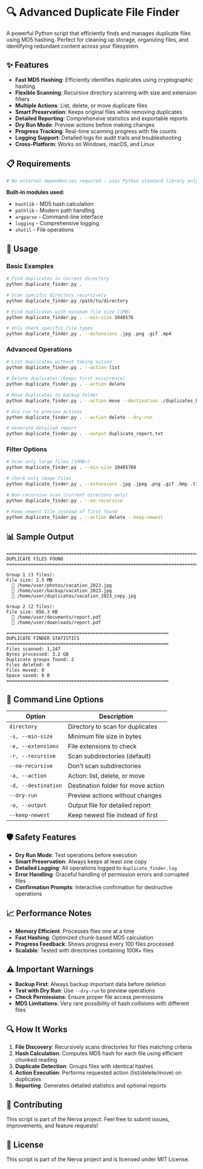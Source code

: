 # 🔍 Advanced Duplicate File Finder

A powerful Python script that efficiently finds and manages duplicate files using MD5 hashing. Perfect for cleaning up storage, organizing files, and identifying redundant content across your filesystem.

## ✨ Features

- **Fast MD5 Hashing**: Efficiently identifies duplicates using cryptographic hashing
- **Flexible Scanning**: Recursive directory scanning with size and extension filters
- **Multiple Actions**: List, delete, or move duplicate files
- **Smart Preservation**: Keeps original files while removing duplicates
- **Detailed Reporting**: Comprehensive statistics and exportable reports
- **Dry Run Mode**: Preview actions before making changes
- **Progress Tracking**: Real-time scanning progress with file counts
- **Logging Support**: Detailed logs for audit trails and troubleshooting
- **Cross-Platform**: Works on Windows, macOS, and Linux

## 📋 Requirements

```bash
# No external dependencies required - uses Python standard library only!
```

**Built-in modules used:**
- `hashlib` - MD5 hash calculation
- `pathlib` - Modern path handling
- `argparse` - Command-line interface
- `logging` - Comprehensive logging
- `shutil` - File operations

## 🚀 Usage

### Basic Examples

```bash
# Find duplicates in current directory
python duplicate_finder.py .

# Scan specific directory recursively
python duplicate_finder.py /path/to/directory

# Find duplicates with minimum file size (1MB)
python duplicate_finder.py . --min-size 1048576

# Only check specific file types
python duplicate_finder.py . --extensions .jpg .png .gif .mp4
```

### Advanced Operations

```bash
# List duplicates without taking action
python duplicate_finder.py . --action list

# Delete duplicates (keeps first occurrence)
python duplicate_finder.py . --action delete

# Move duplicates to backup folder
python duplicate_finder.py . --action move --destination ./duplicates_backup

# Dry run to preview actions
python duplicate_finder.py . --action delete --dry-run

# Generate detailed report
python duplicate_finder.py . --output duplicate_report.txt
```

### Filter Options

```bash
# Scan only large files (10MB+)
python duplicate_finder.py . --min-size 10485760

# Check only image files
python duplicate_finder.py . --extensions .jpg .jpeg .png .gif .bmp .tiff

# Non-recursive scan (current directory only)
python duplicate_finder.py . --no-recursive

# Keep newest file instead of first found
python duplicate_finder.py . --action delete --keep-newest
```

## 📊 Sample Output

```
================================================================================
DUPLICATE FILES FOUND
================================================================================

Group 1 (3 files):
File size: 2.5 MB
  🔹 /home/user/photos/vacation_2023.jpg
  🔸 /home/user/backup/vacation_2023.jpg
  🔸 /home/user/duplicates/vacation_2023_copy.jpg

Group 2 (2 files):
File size: 856.3 KB
  🔹 /home/user/documents/report.pdf
  🔸 /home/user/downloads/report.pdf

============================================================
DUPLICATE FINDER STATISTICS
============================================================
Files scanned: 1,247
Bytes processed: 3.2 GB
Duplicate groups found: 2
Files deleted: 0
Files moved: 0
Space saved: 0 B
============================================================
```

## 🔧 Command Line Options

| Option | Description |
|--------|-------------|
| `directory` | Directory to scan for duplicates |
| `-s, --min-size` | Minimum file size in bytes |
| `-e, --extensions` | File extensions to check |
| `-r, --recursive` | Scan subdirectories (default) |
| `--no-recursive` | Don't scan subdirectories |
| `-a, --action` | Action: list, delete, or move |
| `-d, --destination` | Destination folder for move action |
| `--dry-run` | Preview actions without changes |
| `-o, --output` | Output file for detailed report |
| `--keep-newest` | Keep newest file instead of first |

## 🛡️ Safety Features

- **Dry Run Mode**: Test operations before execution
- **Smart Preservation**: Always keeps at least one copy
- **Detailed Logging**: All operations logged to `duplicate_finder.log`
- **Error Handling**: Graceful handling of permission errors and corrupted files
- **Confirmation Prompts**: Interactive confirmation for destructive operations

## 📈 Performance Notes

- **Memory Efficient**: Processes files one at a time
- **Fast Hashing**: Optimized chunk-based MD5 calculation
- **Progress Feedback**: Shows progress every 100 files processed
- **Scalable**: Tested with directories containing 100K+ files

## ⚠️ Important Warnings

- **Backup First**: Always backup important data before deletion
- **Test with Dry Run**: Use `--dry-run` to preview operations
- **Check Permissions**: Ensure proper file access permissions
- **MD5 Limitations**: Very rare possibility of hash collisions with different files

## 🔍 How It Works

1. **File Discovery**: Recursively scans directories for files matching criteria
2. **Hash Calculation**: Computes MD5 hash for each file using efficient chunked reading
3. **Duplicate Detection**: Groups files with identical hashes
4. **Action Execution**: Performs requested action (list/delete/move) on duplicates
5. **Reporting**: Generates detailed statistics and optional reports

## 🤝 Contributing

This script is part of the Nerva project. Feel free to submit issues, improvements, and feature requests!

## 📄 License

This script is part of the Nerva project and is licensed under MIT License.
